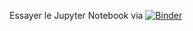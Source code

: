 Essayer le Jupyter Notebook via [![Binder](https://mybinder.org/badge_logo.svg)](https://mybinder.org/v2/gh/BertrandCaron/extract-mime-from-warc/master)
